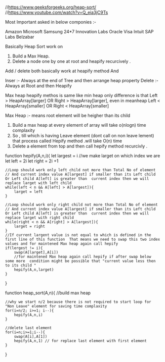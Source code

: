 //https://www.geeksforgeeks.org/heap-sort/
//https://www.youtube.com/watch?v=Q_eia3jC9Ts

Most Important asked in below componies :- 

Amazon
Microsoft
Samsung
24*7 Innovation Labs
Oracle
Visa
Intuit
SAP Labs
Belzabar

Basically Heap Sort work on 
1. Build a Max Heap.
2. Delete a node one by one at root and heapify recurcively . 

Add / delete both basically work at heapify method And 

Inser :- Always at the end of Tree and then arrange heap property
Delete :- Always at Root and then Heapify 

Max heap heapify methos is same like min heap only difference is that Left > HeapArray[larger] OR Right > HeapArray[larger], even in meanheap Left < HeapArray[smaller] OR Right < HeapArray[smaller]

Max Heap :- means root element will be heigher than its child 

1. Build a max heap at every element of array will take o(nlogn) time complaxity 
2. So , till which is having Leave element (dont call on non leave lement) that process called Hepify method .will take O(n) time 
3. Delete a element from top and then call hepify method recurcivly .




function hepify(A,n,i){
    let largest = i //we make larget on which index we are 
    let left = 2i
    let right = 2i +1 

    //Loop should work only left child not more than Total No of element 
    // And current index value A[largest] if smaller than its Left child Or Left child A[left] is greater than  current index then we will replace larget with left child 
    while(left < n && A[left] > A[largest]){
        larget = left
    }

    //Loop should work only right child not more than Total No of element 
    // And current index value A[largest] if smaller than its Left child Or Left child A[left] is greater than  current index then we will replace larget with right child 
    while(right < n && A[right] > A[largest]){
        larget = right
    }
    //If current largent value is not equal to which is defined in the first line of this function  That means we need to swap this two index values and for maintened Max heap again call hepify
    if(lergest != i){
        swap(A[larget],A[i])
        //for maintened Max heap again call hepify if after swap below some more  condition might be possible that "current value less then to its child "
        hepify(A,n,larget)
    }

}

function heap_sort(A,n){
    //build max heap

    //why we start n/2 because there is not required to start loop for "Non Leave" element for saving time complaxity
    for(i=n/2; i>=1; i--){
        hepify(A,n,i)
    }

    //delete last element
    for(i=n;i>=1;i--){
        swap(A[i],A[1])
        hepify(A,n,1) // for replace last element with first element 
    }


}



